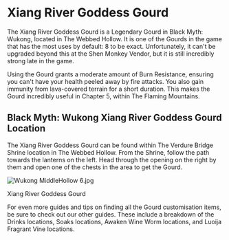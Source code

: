 # Xiang River Goddess Gourd

The Xiang River Goddess Gourd is a Legendary Gourd in Black Myth: Wukong, located in The Webbed Hollow. It is one of the Gourds in the game that has the most uses by default: 8 to be exact. Unfortunately, it can't be upgraded beyond this at the Shen Monkey Vendor, but it is still incredibly strong late in the game. 

Using the Gourd grants a moderate amount of Burn Resistance, ensuring you can't have your health peeled away by fire attacks. You also gain immunity from lava-covered terrain for a short duration. This makes the Gourd incredibly useful in Chapter 5, within The Flaming Mountains. 

## Black Myth: Wukong Xiang River Goddess Gourd Location

The Xiang River Goddess Gourd can be found within The Verdure Bridge Shrine location in The Webbed Hollow. From the Shrine, follow the path towards the lanterns on the left. Head through the opening on the right by them and open one of the chests in the area to get the Gourd. 

![Wukong MiddleHollow 6.jpg](https://oyster.ignimgs.com/mediawiki/apis.ign.com/black-myth-wukong/5/5b/Wukong_MiddleHollow_6.jpg)

Xiang River Goddess Gourd

For even more guides and tips on finding all the Gourd customisation items, be sure to check out our other guides. These include a breakdown of the Drinks locations, Soaks locations, Awaken Wine Worm locations, and Luoija Fragrant Vine locations.